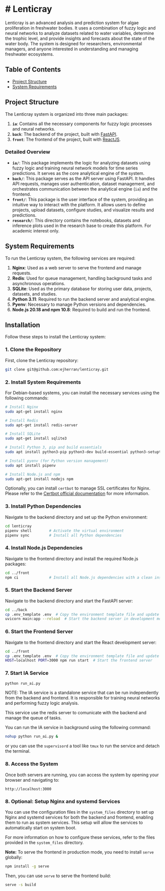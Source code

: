 # # Lenticray

Lenticray is an advanced analysis and prediction system for algae proliferation in freshwater bodies. It uses a combination of fuzzy logic and neural networks to analyze datasets related to water variables, determine the trophic level, and provide insights and forecasts about the state of the water body. The system is designed for researchers, environmental managers, and anyone interested in understanding and managing freshwater ecosystems.

## Table of Contents

- [Project Structure](#project-structure)
- [System Requirements](#system-requirements)

## Project Structure

The Lenticray system is organized into three main packages:

1. **`ia`**: Contains all the necessary components for fuzzy logic processes and neural networks.
2. **`back`**: The backend of the project, built with [FastAPI](https://fastapi.tiangolo.com/).
3. **`front`**: The frontend of the project, built with [ReactJS](https://reactjs.org/).

### Detailed Overview

- **`ia/`**: This package implements the logic for analyzing datasets using fuzzy logic and training neural network models for time series predictions. It serves as the core analytical engine of the system.
- **`back/`**: This package serves as the API server using FastAPI. It handles API requests, manages user authentication, dataset management, and orchestrates communication between the analytical engine (`ia`) and the frontend.
- **`front/`**: This package is the user interface of the system, providing an intuitive way to interact with the platform. It allows users to define projects, upload datasets, configure studies, and visualize results and predictions.
- **`research/`**: This directory contains the notebooks, datasets and inference plots used in the research base to create this platform.  For academic interest only. 

## System Requirements

To run the Lenticray system, the following services are required:

1. **Nginx**: Used as a web server to serve the frontend and manage requests.
2. **Redis**: Used for queue management, handling background tasks and asynchronous operations.
3. **SQLite**: Used as the primary database for storing user data, projects, datasets, and studies.
4. **Python 3.11**: Required to run the backend server and analytical engine.
5. **Pyenv**: Necessary to manage Python versions and dependencies.
6. **Node.js 20.18 and npm 10.8**: Required to build and run the frontend.

## Installation

Follow these steps to install the Lenticray system:

### 1. Clone the Repository

First, clone the Lenticray repository:

```bash
git clone git@github.com:ejherran/lenticray.git
```

### 2. Install System Requirements

For Debian-based systems, you can install the necessary services using the following commands:

```bash
# Install Nginx
sudo apt-get install nginx

# Install Redis
sudo apt-get install redis-server

# Install SQLite
sudo apt-get install sqlite3

# Install Python 3, pip and build essentials
sudo apt install python3-pip python3-dev build-essential python3-setuptools

# Install pyenv (for Python version management)
sudo apt install pipenv

# Install Node.js and npm
sudo apt-get install nodejs npm
```

Optionally, you can install `certbot` to manage SSL certificates for Nginx. Please refer to the [Certbot official documentation](https://certbot.eff.org) for more information.

### 3. Install Python Dependencies

Navigate to the backend directory and set up the Python environment:

```bash
cd lenticray
pipenv shell        # Activate the virtual environment
pipenv sync         # Install all Python dependencies
```

### 4. Install Node.js Dependencies

Navigate to the frontend directory and install the required Node.js packages:

```bash
cd ../front
npm ci              # Install all Node.js dependencies with a clean install
```

### 5. Start the Backend Server

Navigate to the backend directory and start the FastAPI server:

```bash
cd ../back
cp .env_template .env  # Copy the environment template file and update it with the necessary configurations
uvicorn main:app --reload  # Start the backend server in development mode
```

### 6. Start the Frontend Server

Navigate to the frontend directory and start the React development server:

```bash
cd ../front
cp .env_template .env  # Copy the environment template file and update it with the necessary configurations
HOST=localhost PORT=3000 npm run start  # Start the frontend server
```

### 7. Start IA Service

```bash
python run_ai.py
```

NOTE: The IA service is a standalone service that can be run independently from the backend and frontend. It is responsible for training neural networks and performing fuzzy logic analysis.

This service use the redis server to comunicate with the backend and manage the queue of tasks.

You can run the IA service in background using the following command:

```bash
nohup python run_ai.py &
```

or you can use the `supervisord` a tool like `tmux` to run the service and detach the terminal.

### 8. Access the System

Once both servers are running, you can access the system by opening your browser and navigating to:

```
http://localhost:3000
```

### 8. Optional: Setup Nginx and systemd Services

You can use the configuration files in the `system_files` directory to set up Nginx and systemd services for both the backend and frontend, enabling them to run as system services. This setup will allow the services to automatically start on system boot.

For more information on how to configure these services, refer to the files provided in the `system_files` directory.

**Note:** To serve the frontend in production mode, you need to install `serve` globally:

```bash
npm install -g serve
```

Then, you can use `serve` to serve the frontend build:

```bash
serve -s build
```